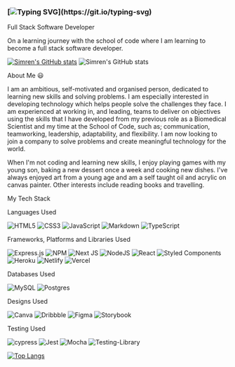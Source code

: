 ### [![Typing SVG](https://readme-typing-svg.herokuapp.com?color=%23F74299&size=24&center=true&vCenter=true&lines=Hey+There!+I'm+Simren+Chandan!+;Welcome+to+my+GitHub+Profile!)](https://git.io/typing-svg)

Full Stack Software Developer

On a learning journey with the school of code where I am learning to become a full stack software developer.

[![Simren's GitHub stats](https://github-readme-stats.vercel.app/api?username=simrenchandan)](https://github.com/Sim89/github-readme-stats)
![Simren's GitHub stats](https://github-readme-stats.vercel.app/api?username=simrenchandan&show_icons=true&theme=cobalt)


About Me 😃

I am an ambitious, self-motivated  and organised person, dedicated to learning new skills and solving problems. I am especially interested in developing technology which helps people solve the challenges they face. I am experienced at working in, and leading, teams to deliver on objectives using the skills that I have developed from my previous role as a Biomedical Scientist and my time at the School of Code, such as; communication, teamworking, leadership, adaptability, and flexibility. I am now looking to join a company to solve problems and create meaningful technology for the world. 

When I'm not coding and learning new skills, I enjoy playing games with my young son, baking a new dessert once a week and cooking new dishes. 
I've always enjoyed art from a young age and am a self taught oil and acrylic on canvas painter. Other interests include reading books and travelling.

My Tech Stack 

Languages Used

![HTML5](https://img.shields.io/badge/html5-%23E34F26.svg?style=for-the-badge&logo=html5&logoColor=white)  ![CSS3](https://img.shields.io/badge/css3-%231572B6.svg?style=for-the-badge&logo=css3&logoColor=white)  ![JavaScript](https://img.shields.io/badge/javascript-%23323330.svg?style=for-the-badge&logo=javascript&logoColor=%23F7DF1E)  ![Markdown](https://img.shields.io/badge/markdown-%23000000.svg?style=for-the-badge&logo=markdown&logoColor=white)  ![TypeScript](https://img.shields.io/badge/typescript-%23007ACC.svg?style=for-the-badge&logo=typescript&logoColor=white)

Frameworks, Platforms and Libraries Used

![Express.js](https://img.shields.io/badge/express.js-%23404d59.svg?style=for-the-badge&logo=express&logoColor=%2361DAFB)  ![NPM](https://img.shields.io/badge/NPM-%23000000.svg?style=for-the-badge&logo=npm&logoColor=white)  ![Next JS](https://img.shields.io/badge/Next-black?style=for-the-badge&logo=next.js&logoColor=white)  ![NodeJS](https://img.shields.io/badge/node.js-6DA55F?style=for-the-badge&logo=node.js&logoColor=white)  ![React](https://img.shields.io/badge/react-%2320232a.svg?style=for-the-badge&logo=react&logoColor=%2361DAFB)  ![Styled Components](https://img.shields.io/badge/styled--components-DB7093?style=for-the-badge&logo=styled-components&logoColor=white)  ![Heroku](https://img.shields.io/badge/heroku-%23430098.svg?style=for-the-badge&logo=heroku&logoColor=white)  ![Netlify](https://img.shields.io/badge/netlify-%23000000.svg?style=for-the-badge&logo=netlify&logoColor=#00C7B7)  ![Vercel](https://img.shields.io/badge/vercel-%23000000.svg?style=for-the-badge&logo=vercel&logoColor=white) 

Databases Used

![MySQL](https://img.shields.io/badge/mysql-%2300f.svg?style=for-the-badge&logo=mysql&logoColor=white)  	![Postgres](https://img.shields.io/badge/postgres-%23316192.svg?style=for-the-badge&logo=postgresql&logoColor=white)

Designs Used

![Canva](https://img.shields.io/badge/Canva-%2300C4CC.svg?style=for-the-badge&logo=Canva&logoColor=white)  ![Dribbble](https://img.shields.io/badge/Dribbble-EA4C89?style=for-the-badge&logo=dribbble&logoColor=white)  ![Figma](https://img.shields.io/badge/figma-%23F24E1E.svg?style=for-the-badge&logo=figma&logoColor=white)  ![Storybook](https://img.shields.io/badge/-Storybook-FF4785?style=for-the-badge&logo=storybook&logoColor=white)

Testing Used

![cypress](https://img.shields.io/badge/-cypress-%23E5E5E5?style=for-the-badge&logo=cypress&logoColor=058a5e)  ![Jest](https://img.shields.io/badge/-jest-%23C21325?style=for-the-badge&logo=jest&logoColor=white)  ![Mocha](https://img.shields.io/badge/-mocha-%238D6748?style=for-the-badge&logo=mocha&logoColor=white)  ![Testing-Library](https://img.shields.io/badge/-TestingLibrary-%23E33332?style=for-the-badge&logo=testing-library&logoColor=white)

[![Top Langs](https://github-readme-stats.vercel.app/api/top-langs/?username=simrenchandan&layout=compact)](https://github.com/Sim89/github-readme-stats)

